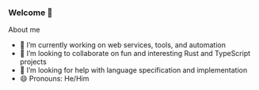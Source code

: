 <!-- **Kylebrown9/Kylebrown9** is a ✨ _special_ ✨ repository because its `README.md` (this file) appears on your GitHub profile. -->
### Welcome 👋

About me
- 🔭 I’m currently working on web services, tools, and automation
- 👯 I’m looking to collaborate on fun and interesting Rust and TypeScript projects
- 🤔 I’m looking for help with language specification and implementation
- 😄 Pronouns: He/Him
<!-- - ⚡ Fun fact: ... -->

<!-- I'm currently seeking collaborators to work on. -->
<!-- * [OpenLang](https://github.com/OpenLangDev) - Language specification system and tools ecosystem. -->
<!-- * [kylebcoding.com](https://github.com/kylebcoding) - A site I'm building to organize informational content -->


